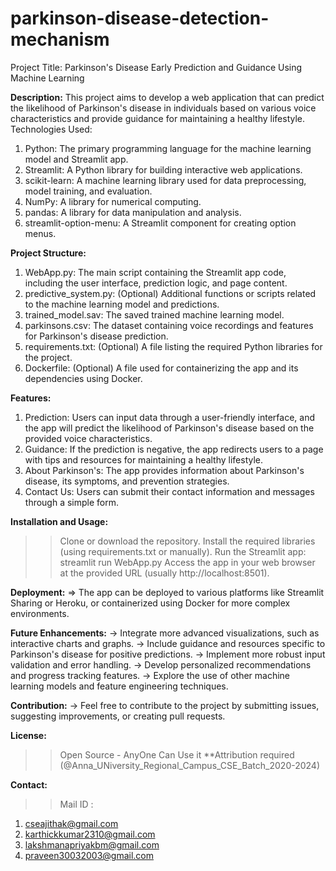 # parkinson-disease-detection-mechanism

Project Title: Parkinson's Disease Early Prediction and Guidance Using Machine Learning

**Description:**
This project aims to develop a web application that can predict the likelihood of Parkinson's disease in individuals based on various voice characteristics and provide guidance for maintaining a healthy lifestyle.
Technologies Used:

1. Python: The primary programming language for the machine learning model and Streamlit app.
2. Streamlit: A Python library for building interactive web applications.
3. scikit-learn: A machine learning library used for data preprocessing, model training, and evaluation.
4. NumPy: A library for numerical computing.
5. pandas: A library for data manipulation and analysis.
6. streamlit-option-menu: A Streamlit component for creating option menus.

**Project Structure:**
1. WebApp.py: The main script containing the Streamlit app code, including the user interface, prediction logic, and page content.
2. predictive_system.py: (Optional) Additional functions or scripts related to the machine learning model and predictions.
3. trained_model.sav: The saved trained machine learning model.
4. parkinsons.csv: The dataset containing voice recordings and features for Parkinson's disease prediction.
5. requirements.txt: (Optional) A file listing the required Python libraries for the project.
6. Dockerfile: (Optional) A file used for containerizing the app and its dependencies using Docker.

**Features:**
1. Prediction: Users can input data through a user-friendly interface, and the app will predict the likelihood of Parkinson's disease based on the provided voice characteristics.
2. Guidance: If the prediction is negative, the app redirects users to a page with tips and resources for maintaining a healthy lifestyle.
3. About Parkinson's: The app provides information about Parkinson's disease, its symptoms, and prevention strategies.
4. Contact Us: Users can submit their contact information and messages through a simple form.

**Installation and Usage:**
>> Clone or download the repository.
>> Install the required libraries (using requirements.txt or manually).
>> Run the Streamlit app: streamlit run WebApp.py
>> Access the app in your web browser at the provided URL (usually http://localhost:8501).

**Deployment:**
=> The app can be deployed to various platforms like Streamlit Sharing or Heroku, or containerized using Docker for more complex environments.

**Future Enhancements:**
-> Integrate more advanced visualizations, such as interactive charts and graphs.
-> Include guidance and resources specific to Parkinson's disease for positive predictions.
-> Implement more robust input validation and error handling.
-> Develop personalized recommendations and progress tracking features.
-> Explore the use of other machine learning models and feature engineering techniques.

**Contribution:**
-> Feel free to contribute to the project by submitting issues, suggesting improvements, or creating pull requests.

**License:**
>> Open Source - AnyOne Can Use it **Attribution required (@Anna_UNiversity_Regional_Campus_CSE_Batch_2020-2024)

**Contact:**
>> Mail ID :
1. cseajithak@gmail.com
2. karthickkumar2310@gmail.com
3. lakshmanapriyakbm@gmail.com
4. praveen30032003@gmail.com
